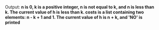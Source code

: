 Output: **n is 0, k is a positive integer, n is not equal to k, and n is less than k. The current value of h is less than k. costs is a list containing two elements: n - k + 1 and 1. The current value of h is n + k, and 'NO' is printed**